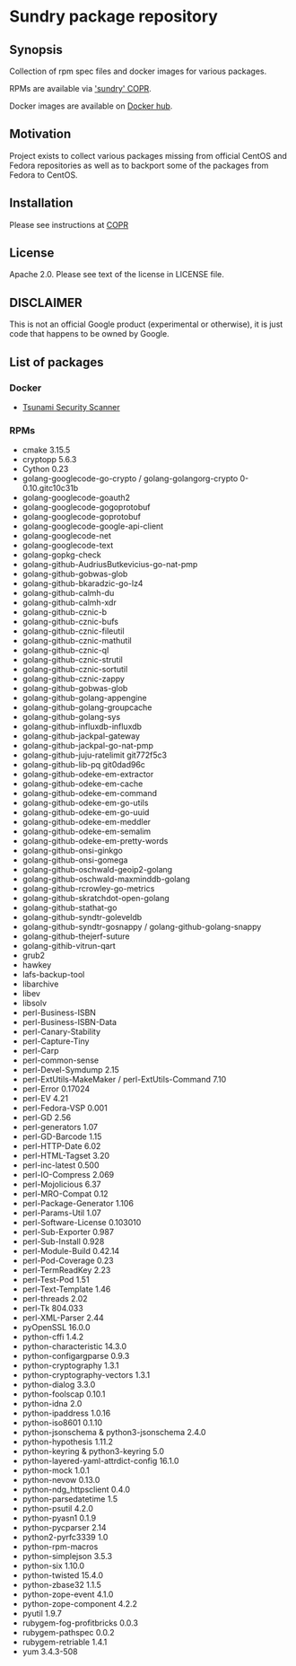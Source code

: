 # Sundry package repository

## Synopsis

Collection of rpm spec files and docker images for various packages.

RPMs are available via ['sundry' COPR](https://copr.fedoraproject.org/coprs/vrusinov/sundry/).

Docker images are available on [Docker hub](https://hub.docker.com/u/vrusinov).

## Motivation

Project exists to collect various packages missing from official CentOS and
Fedora repositories as well as to backport some of the packages from Fedora to CentOS.

## Installation

Please see instructions at [COPR](https://copr.fedoraproject.org/coprs/vrusinov/sundry/)

## License

Apache 2.0.
Please see text of the license in LICENSE file.

## DISCLAIMER

This is not an official Google product (experimental or otherwise), it is just
code that happens to be owned by Google.

## List of packages

### Docker

*   [Tsunami Security Scanner](https://github.com/google/tsunami-security-scanner)

### RPMs

*   cmake 3.15.5
*   cryptopp 5.6.3
*   Cython 0.23
*   golang-googlecode-go-crypto / golang-golangorg-crypto 0-0.10.gitc10c31b
*   golang-googlecode-goauth2
*   golang-googlecode-gogoprotobuf
*   golang-googlecode-goprotobuf
*   golang-googlecode-google-api-client
*   golang-googlecode-net
*   golang-googlecode-text
*   golang-gopkg-check
*   golang-github-AudriusButkevicius-go-nat-pmp
*   golang-github-gobwas-glob
*   golang-github-bkaradzic-go-lz4
*   golang-github-calmh-du
*   golang-github-calmh-xdr
*   golang-github-cznic-b
*   golang-github-cznic-bufs
*   golang-github-cznic-fileutil
*   golang-github-cznic-mathutil
*   golang-github-cznic-ql
*   golang-github-cznic-strutil
*   golang-github-cznic-sortutil
*   golang-github-cznic-zappy
*   golang-github-gobwas-glob
*   golang-github-golang-appengine
*   golang-github-golang-groupcache
*   golang-github-golang-sys
*   golang-github-influxdb-influxdb
*   golang-github-jackpal-gateway
*   golang-github-jackpal-go-nat-pmp
*   golang-github-juju-ratelimit git772f5c3
*   golang-github-lib-pq git0dad96c
*   golang-github-odeke-em-extractor
*   golang-github-odeke-em-cache
*   golang-github-odeke-em-command
*   golang-github-odeke-em-go-utils
*   golang-github-odeke-em-go-uuid
*   golang-github-odeke-em-meddler
*   golang-github-odeke-em-semalim
*   golang-github-odeke-em-pretty-words
*   golang-github-onsi-ginkgo
*   golang-github-onsi-gomega
*   golang-github-oschwald-geoip2-golang
*   golang-github-oschwald-maxminddb-golang
*   golang-github-rcrowley-go-metrics
*   golang-github-skratchdot-open-golang
*   golang-github-stathat-go
*   golang-github-syndtr-goleveldb
*   golang-github-syndtr-gosnappy / golang-github-golang-snappy
*   golang-github-thejerf-suture
*   golang-githib-vitrun-qart
*   grub2
*   hawkey
*   lafs-backup-tool
*   libarchive
*   libev
*   libsolv
*   perl-Business-ISBN
*   perl-Business-ISBN-Data
*   perl-Canary-Stability
*   perl-Capture-Tiny
*   perl-Carp
*   perl-common-sense
*   perl-Devel-Symdump 2.15
*   perl-ExtUtils-MakeMaker / perl-ExtUtils-Command 7.10
*   perl-Error 0.17024
*   perl-EV 4.21
*   perl-Fedora-VSP 0.001
*   perl-GD 2.56
*   perl-generators 1.07
*   perl-GD-Barcode 1.15
*   perl-HTTP-Date 6.02
*   perl-HTML-Tagset 3.20
*   perl-inc-latest 0.500
*   perl-IO-Compress 2.069
*   perl-Mojolicious 6.37
*   perl-MRO-Compat 0.12
*   perl-Package-Generator 1.106
*   perl-Params-Util 1.07
*   perl-Software-License 0.103010
*   perl-Sub-Exporter 0.987
*   perl-Sub-Install 0.928
*   perl-Module-Build 0.42.14
*   perl-Pod-Coverage 0.23
*   perl-TermReadKey 2.23
*   perl-Test-Pod 1.51
*   perl-Text-Template 1.46
*   perl-threads 2.02
*   perl-Tk 804.033
*   perl-XML-Parser 2.44
*   pyOpenSSL 16.0.0
*   python-cffi 1.4.2
*   python-characteristic 14.3.0
*   python-configargparse 0.9.3
*   python-cryptography 1.3.1
*   python-cryptography-vectors 1.3.1
*   python-dialog 3.3.0
*   python-foolscap 0.10.1
*   python-idna 2.0
*   python-ipaddress 1.0.16
*   python-iso8601 0.1.10
*   python-jsonschema & python3-jsonschema 2.4.0
*   python-hypothesis 1.11.2
*   python-keyring & python3-keyring 5.0
*   python-layered-yaml-attrdict-config 16.1.0
*   python-mock 1.0.1
*   python-nevow 0.13.0
*   python-ndg\_httpsclient 0.4.0
*   python-parsedatetime 1.5
*   python-psutil 4.2.0
*   python-pyasn1 0.1.9
*   python-pycparser 2.14
*   python2-pyrfc3339 1.0
*   python-rpm-macros
*   python-simplejson 3.5.3
*   python-six 1.10.0
*   python-twisted 15.4.0
*   python-zbase32 1.1.5
*   python-zope-event 4.1.0
*   python-zope-component 4.2.2
*   pyutil 1.9.7
*   rubygem-fog-profitbricks 0.0.3
*   rubygem-pathspec 0.0.2
*   rubygem-retriable 1.4.1
*   yum 3.4.3-508
